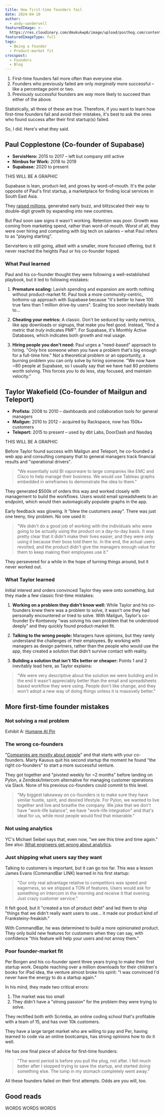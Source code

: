 ```yaml
---
title: How first-time founders fail
date: 2024-04-10
author:
  - andy-vandervell
featuredImage: >-
  https://res.cloudinary.com/dmukukwp6/image/upload/posthog.com/contents/images/newsletter/beyond-10x-engineer/super-hog.png
featuredImageType: full
tags:
  - Being a founder
  - Product-market fit
crosspost:
  - Founders
  - Blog
---
```


1. First-time founders fail more often than everyone else.
2. Founders who previously failed are only _marginally_ more successful – like a percentage point or two.
3. Previously successful founders are _way_ more likely to succeed than either of the above.

Statistically, all three of these are true. Therefore, if you want to learn how first-time founders fail and avoid their mistakes, it's best to ask the ones who found success after their first startup(s) failed. 

So, I did. Here's what they said.

## Paul Copplestone (Co-founder of Supabase)

- **ServisHero:** 2015 to 2017 – left but company still active
- **Nimbus for Work:** 2018 to 2019
- **Supabase:** 2020 to present

THIS WILL BE A GRAPHIC

Supabase is lean, product-led, and grows by word-of-mouth. It's the polar opposite of Paul's first startup, a marketplace for finding local services in South East Asia.

They [raised millions](https://techcrunch.com/2016/03/20/servishero-a-mobile-app-for-finding-local-services-in-southeast-asia-lands-2-7m/), generated early buzz, and blitzscaled their way to double-digit growth by expanding into new countries.

But Paul soon saw signs it wasn't working. Retention was poor. Growth was coming from marketing spend, rather than word-of-mouth. Worst of all, they were over hiring and competing with big tech on salaries – what Paul refers to as "playing starting".

ServisHero is still going, albeit with a smaller, more focused offering, but it never reached the heights Paul or his co-founder hoped.

### What Paul learned

Paul and his co-founder thought they were following a well-established playbook, but it led to following mistakes:

1. **Premature scaling:** Lavish spending and expansion are worth nothing without product-market fit. Paul took a more community-centric, bottoms-up approach with Supabase because "it's better to have 100 true fans than 1 million drive-by users". Scaling too soon inevitably leads to...

2. **Cheating your metrics:** A classic. Don't be seduced by vanity metrics, like app downloads or signups, that make you feel good. Instead, "find a metric that *truly* indicates PMF". For Supabase, it's Monthly Active Databases, which indicates both growth and real usage.

3. **Hiring people you don't need:** Paul urges a "need-based" approach to hiring. "Only hire someone when you have a problem that's big enough for a full-time hire." Not a theoretical problem or an opportunity, a burning problem you can only solve by hiring someone. "We now have ~80 people at Supabase, so I usually say that we have had 80 problems worth solving. This forces you to do less, stay focused, and maintain velocity."

## Taylor Wakefield (Co-founder of Mailgun and Teleport)

- **Profista:** 2008 to 2010 – dashboards and collaboration tools for general managers
- **Mailgun:** 2010 to 2012 – acquired by Rackspace, now has 150k+ customers
- **Teleport:** 2015 to present – used by dbt Labs, DoorDash and Nasdaq

THIS WILL BE A GRAPHIC

Before Taylor found success with Mailgun and Teleport, he co-founded a web app and consulting company that to general managers track financial results and "operational drivers". 

> "We essentially sold BI vaporware to large companies like EMC and Cisco to help manage their business. We would use Tableau graphs embedded in wireframes to demonstrate the idea to them."

They generated $500k of orders this way and worked closely with management to build the workflows. Users would email spreadsheets to an endpoint, which would then automagically populate graphs in the app. 

Early feedback was glowing. It "blew the customers away". There was just one teeny, tiny problem. No one used it:

> "We didn't do a good job of working with the individuals who were going to be actually using the product on a day-to-day basis. It was pretty clear that it didn't make their lives easier, and they were only using it because their boss told them to. In the end, the actual users revolted, and the product didn't give the managers enough value for them to keep making their employees use it."

They persevered for a while in the hope of turning things around, but it never worked out.

### What Taylor learned

Initial interest and orders convinced Taylor they were onto something, but they made a few classic first-time mistakes:

1. **Working on a problem they didn't know well:** While Taylor and his co-founders knew there was a problem to solve, it wasn't one they had personally encountered or tried to solve. With Mailgun, Taylor's co-founder Ev Kontsevoy "was solving his own problem that he understood deeply" and they quickly found product-market fit.

2. **Talking to the wrong people:** Managers have opinions, but they rarely understand the challenges of their employees. By working with managers as design partners, rather than the people who would use the app, they created a solution that didn't survive contact with reality.

3. **Building a solution that isn't 10x better or cheaper:** Points 1 and 2 inevitably lead here, as Taylor explains:

> "We were very descriptive about the solution we were building and in the end it wasn't appreciably better than the email and spreadsheets based workflow they were using. People don't like change, and they won't adopt a new way of doing things unless it is massively better."

## More first-time founder mistakes

### Not solving a real problem

Exhibit A: [Humane AI Pin](https://www.theverge.com/24126502/humane-ai-pin-review)

### The wrong co-founders

"[Companies are mostly about people](https://newsletter.posthog.com/p/what-we-learned-about-hiring-from)" and that starts with your co-founders. Marty Kausus quit his second startup the moment he found "the right co-founders" to start a more successful venture.

They got together and "pivoted weekly for ~2 months" before landing on Pylon, a Zendesk/Intercom alternative for managing customer operations via Slack. None of his previous co-founders could commit to this level.

> "My biggest takeaway on co-founders is to make sure they have similar hustle, spirit, and desired lifestyle. For Pylon, we wanted to live together and live and breathe the company. We joke that we don't have "work-life balance", we have "work-life integration" and that's ideal for us, while most people would find that miserable."

### Not using analytics

YC's Michael Seibel says that, even now, "we see this time and time again." See also: [What engineers get wrong about analytics](https://newsletter.posthog.com/p/what-engineers-get-wrong-about-analytics).

### Just shipping what users say they want

Talking to customers is important, but it can go too far. This was a lesson James Evans (CommandBar LINK) learned in his first startup:

> "Our only real advantage relative to competitors was speed and eagerness, so we shipped a TON of features. Users would ask for something on Intercom in the morning and receive it that evening. Just crazy customer service."

It felt good, but it "created a ton of product debt" and led them to ship "things that we didn't really want users to use... it made our product kind of Franksteiny-freakish." 

With CommandBar, he was determined to build a more opinionated product. They only build new features for customers when they can say, with confidence "this feature will help your users and not annoy them."

### Poor founder-market fit

Per Borgen and his co-founder spent three years trying to make their first startup work. Despite reaching over a million downloads for their children's books for iPad idea, the venture almost broke his spirit: "I was convinced I'd never have the energy to do a startup again."

In his mind, they made two critical errors:

1. The market was too small
2. They didn't have a "strong passion" for the problem they were trying to solve.

They rectified both with Scrimba, an online coding school that's profitable with a team of 15, and has over 10k customers. 

They have a large target market who are willing to pay and Per, having learned to code via an online bootcamps, has strong opinions how to do it well.

He has one final piece of advice for first-time founders:

> "The worst period is before you pull the plug, not after. I felt much better after I stopped trying to save the startup, and started doing something else. The lump in my stomach completely went away."

All these founders failed on their first attempts. Odds are you will, too.

## Good reads
WORDS WORDS WORDS